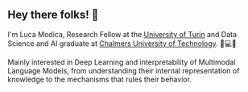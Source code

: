 ## Hey there folks! 👋
I'm Luca Modica, Research Fellow at the [University of Turin](https://en.unito.it/) and Data Science and AI graduate at [Chalmers University of Technology](https://www.chalmers.se/en/). 💭💻🌐

Mainly interested in Deep Learning and interpretability of Multimodal Language Models, from understanding their internal representation of knowledge to the mechanisms that rules their behavior.
